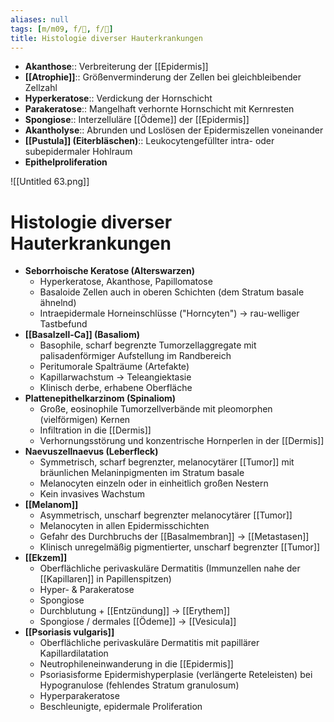 ```yaml
---
aliases: null
tags: [m/m09, f/🔬, f/🧴]
title: Histologie diverser Hauterkrankungen
---
```


- **Akanthose**:: Verbreiterung der [[Epidermis]]
- **[[Atrophie]]**:: Größenverminderung der Zellen bei gleichbleibender Zellzahl
- **Hyperkeratose**:: Verdickung der Hornschicht
- **Parakeratose**:: Mangelhaft verhornte Hornschicht mit Kernresten
- **Spongiose**:: Interzelluläre [[Ödeme]] der [[Epidermis]]
- **Akantholyse**:: Abrunden und Loslösen der Epidermiszellen voneinander
- **[[Pustula]] (Eiterbläschen)**:: Leukocytengefüllter intra- oder subepidermaler Hohlraum
- **Epithelproliferation**

![[Untitled 63.png]]

# Histologie diverser Hauterkrankungen

- **Seborrhoische Keratose (Alterswarzen)**
    - Hyperkeratose, Akanthose, Papillomatose
    - Basaloide Zellen auch in oberen Schichten (dem Stratum basale ähnelnd)
    - Intraepidermale Horneinschlüsse ("Horncyten") → rau-welliger Tastbefund
- **[[Basalzell-Ca]] (Basaliom)**
    - Basophile, scharf begrenzte Tumorzellaggregate mit palisadenförmiger Aufstellung im Randbereich
    - Peritumorale Spalträume (Artefakte)
    - Kapillarwachstum → Teleangiektasie
    - Klinisch derbe, erhabene Oberfläche
- **Plattenepithelkarzinom (Spinaliom)**
    - Große, eosinophile Tumorzellverbände mit pleomorphen (vielförmigen) Kernen
    - Infiltration in die [[Dermis]]
    - Verhornungsstörung und konzentrische Hornperlen in der [[Dermis]]
- **Naevuszellnaevus (Leberfleck)**
    - Symmetrisch, scharf begrenzter, melanocytärer [[Tumor]] mit bräunlichen Melaninpigmenten im Stratum basale
    - Melanocyten einzeln oder in einheitlich großen Nestern
    - Kein invasives Wachstum
- **[[Melanom]]**
    - Asymmetrisch, unscharf begrenzter melanocytärer [[Tumor]]
    - Melanocyten in allen Epidermisschichten
    - Gefahr des Durchbruchs der [[Basalmembran]] → [[Metastasen]]
    - Klinisch unregelmäßig pigmentierter, unscharf begrenzter [[Tumor]]
- **[[Ekzem]]**
    - Oberflächliche perivaskuläre Dermatitis (Immunzellen nahe der [[Kapillaren]] in Papillenspitzen)
    - Hyper- & Parakeratose
    - Spongiose
    - Durchblutung + [[Entzündung]] → [[Erythem]]
    - Spongiose / dermales [[Ödeme]] → [[Vesicula]]
- **[[Psoriasis vulgaris]]**
    - Oberflächliche perivaskuläre Dermatitis mit papillärer Kapillardilatation
    - Neutrophileneinwanderung in die [[Epidermis]]
    - Psoriasisforme Epidermishyperplasie (verlängerte Reteleisten) bei Hypogranulose (fehlendes Stratum granulosum)
    - Hyperparakeratose
    - Beschleunigte, epidermale Proliferation

